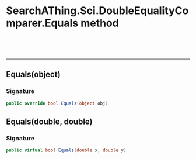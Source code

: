# SearchAThing.Sci.DoubleEqualityComparer.Equals method

<p>&nbsp;</p>
<p>&nbsp;</p>
<hr/>

## Equals(object)
### Signature
```csharp
public override bool Equals(object obj)
```
## Equals(double, double)
### Signature
```csharp
public virtual bool Equals(double x, double y)
```
